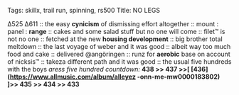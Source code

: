 Tags: skillx, trail run, spinning, rs500
Title: NO LEGS
  
∆525 ∆611 ::  the easy **cynicism** of dismissing effort altogether :: mount : panel : **range** :: cakes and some salad stuff but no one will come :: filet™ is not no one :: fetched at the new **housing development** :: big brother total meltdown :: the last voyage of weber and it was good :: albeit way too much food and cake :: delivered @angöringen :: runz for **aerobic** base on account of nicksis™ :: takeza different path and it was good :: the usual five hundreds with the boys
_aress five hundred countdown:_ **438 >> 437 >>[ [436](https://www.allmusic.com/album/alleyez -onn-me-mw0000183802) ]>> 435 >> 434 >> 433**  
